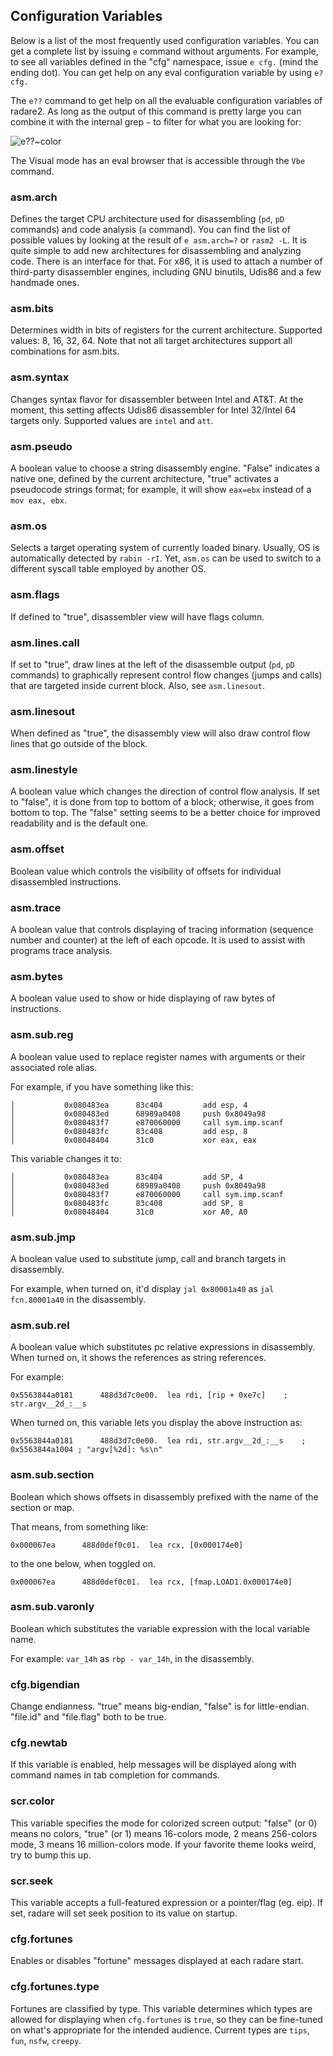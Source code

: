 ## Configuration Variables

Below is a list of the most frequently used configuration variables. You can get a complete list by issuing `e` command without arguments. For example, to see all variables defined in the "cfg" namespace, issue `e cfg.` (mind the ending dot). You can get help on any eval configuration variable by using `e? cfg.`

The `e??` command to get help on all the evaluable configuration variables of radare2. As long as the output of this command is pretty large you can combine it with the internal grep `~` to filter for what you are looking for:

![e??~color](../img/configuration/e--color.png)

The Visual mode has an eval browser that is accessible through the `Vbe` command.

### asm.arch

Defines the target CPU architecture used for disassembling (`pd`, `pD` commands) and code analysis (`a` command). You can find the list of possible values by looking at the result of `e asm.arch=?` or `rasm2 -L`.
It is quite simple to add new architectures for disassembling and analyzing code. There is an interface for that. For x86, it is used to attach a number of third-party disassembler engines, including GNU binutils, Udis86 and a few handmade ones.

### asm.bits

Determines width in bits of registers for the current architecture. Supported values: 8, 16, 32, 64. Note that not all target architectures support all combinations for asm.bits.

### asm.syntax

Changes syntax flavor for disassembler between Intel and AT&T. At the moment, this setting affects Udis86 disassembler for Intel 32/Intel 64 targets only. Supported values are `intel` and `att`.

### asm.pseudo

A boolean value to choose a string disassembly engine. "False" indicates a native one, defined by the current architecture, "true" activates a pseudocode strings format; for example, it will show `eax=ebx` instead of a `mov eax, ebx`.

### asm.os

Selects a target operating system of currently loaded binary. Usually, OS is automatically detected by `rabin -rI`. Yet, `asm.os` can be used to switch to a different syscall table employed by another OS.

### asm.flags

If defined to "true", disassembler view will have flags column.

### asm.lines.call

If set to "true", draw lines at the left of the disassemble output (`pd`, `pD` commands) to graphically represent control flow changes (jumps and calls) that are targeted inside current block. Also, see `asm.linesout`.

### asm.linesout

When defined as "true", the disassembly view will also draw control flow lines that go outside of the block.

### asm.linestyle

A boolean value which changes the direction of control flow analysis. If set to "false", it is done from top to bottom of a block; otherwise, it goes from bottom to top. The "false" setting seems to be a better choice for improved readability and is the default one.

### asm.offset

Boolean value which controls the visibility of offsets for individual disassembled instructions.

### asm.trace

A boolean value that controls displaying of tracing information (sequence number and counter) at the left of each opcode. It is used to assist with programs trace analysis.

### asm.bytes

A boolean value used to show or hide displaying of raw bytes of instructions.

### asm.sub.reg

A boolean value used to replace register names with arguments or their associated role alias.

For example, if you have something like this:

```
│           0x080483ea      83c404         add esp, 4
│           0x080483ed      68989a0408     push 0x8049a98
│           0x080483f7      e870060000     call sym.imp.scanf
│           0x080483fc      83c408         add esp, 8
│           0x08048404      31c0           xor eax, eax
```
This variable changes it to:
```
│           0x080483ea      83c404         add SP, 4
│           0x080483ed      68989a0408     push 0x8049a98
│           0x080483f7      e870060000     call sym.imp.scanf
│           0x080483fc      83c408         add SP, 8
│           0x08048404      31c0           xor A0, A0
```

### asm.sub.jmp

A boolean value used to substitute jump, call and branch targets in disassembly.

For example, when turned on, it'd display `jal 0x80001a40` as `jal fcn.80001a40` in the disassembly.

### asm.sub.rel

A boolean value which substitutes pc relative expressions in disassembly. When turned on, it shows the references as string references.

For example:

```
0x5563844a0181      488d3d7c0e00.  lea rdi, [rip + 0xe7c]    ; str.argv__2d_:__s
```
When turned on, this variable lets you display the above instruction as:

```
0x5563844a0181      488d3d7c0e00.  lea rdi, str.argv__2d_:__s    ; 0x5563844a1004 ; "argv[%2d]: %s\n"
```

### asm.sub.section

Boolean which shows offsets in disassembly prefixed with the name of the section or map.

That means, from something like:

```
0x000067ea      488d0def0c01.  lea rcx, [0x000174e0]
```
to the one below, when toggled on.
```
0x000067ea      488d0def0c01.  lea rcx, [fmap.LOAD1.0x000174e0]
```

### asm.sub.varonly

Boolean which substitutes the variable expression with the local variable name.

For example: `var_14h` as `rbp - var_14h`, in the disassembly.

### cfg.bigendian

Change endianness. "true" means big-endian, "false" is for little-endian.
"file.id" and "file.flag" both to be true.

### cfg.newtab

If this variable is enabled, help messages will be displayed along with command names in tab completion for commands.

### scr.color

This variable specifies the mode for colorized screen output: "false" (or 0) means no colors, "true" (or 1) means 16-colors mode, 2 means 256-colors mode, 3 means 16 million-colors mode. If your favorite theme looks weird, try to bump this up.

### scr.seek

This variable accepts a full-featured expression or a pointer/flag (eg. eip). If set, radare will set seek position to its value on startup.

### cfg.fortunes

Enables or disables "fortune" messages displayed at each radare start.

### cfg.fortunes.type

Fortunes are classified by type. This variable determines which types are allowed for displaying when `cfg.fortunes` is `true`, so they can be fine-tuned on what's appropriate for the intended audience. Current types are `tips`, `fun`, `nsfw`, `creepy`.
